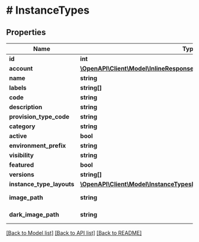 # # InstanceTypes

## Properties

Name | Type | Description | Notes
------------ | ------------- | ------------- | -------------
**id** | **int** |  | [optional]
**account** | [**\OpenAPI\Client\Model\InlineResponse20082LoadBalancerInstanceSslCert**](InlineResponse20082LoadBalancerInstanceSslCert.md) |  | [optional]
**name** | **string** |  | [optional]
**labels** | **string[]** |  | [optional]
**code** | **string** |  | [optional]
**description** | **string** |  | [optional]
**provision_type_code** | **string** |  | [optional]
**category** | **string** |  | [optional]
**active** | **bool** |  | [optional]
**environment_prefix** | **string** |  | [optional]
**visibility** | **string** |  | [optional]
**featured** | **bool** |  | [optional]
**versions** | **string[]** |  | [optional]
**instance_type_layouts** | [**\OpenAPI\Client\Model\InstanceTypesInstanceTypeLayouts[]**](InstanceTypesInstanceTypeLayouts.md) |  | [optional]
**image_path** | **string** | Logo image URL | [optional]
**dark_image_path** | **string** | Dark logo image URL | [optional]

[[Back to Model list]](../../README.md#models) [[Back to API list]](../../README.md#endpoints) [[Back to README]](../../README.md)
